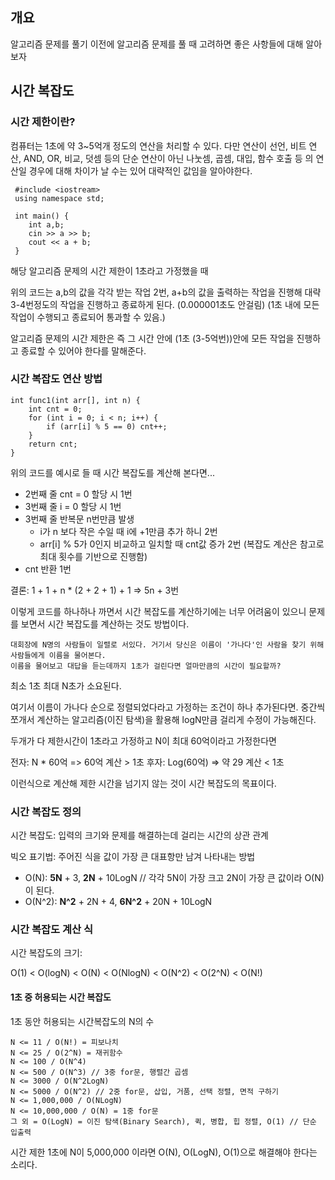 ## 개요

알고리즘 문제를 풀기 이전에 알고리즘 문제를 풀 때 고려하면 좋은 사항들에 대해 알아보자

## 시간 복잡도

### 시간 제한이란?

컴퓨터는 1초에 약 3~5억개 정도의 연산을 처리할 수 있다.
다만 연산이 선언, 비트 연산, AND, OR, 비교, 덧셈 등의 단순 연산이 아닌 나눗셈, 곱셈, 대입, 함수 호출 등 의 연산일 경우에 대해 차이가 날 수는 있어 대략적인 값임을 알아야한다.

```
 #include <iostream>
 using namespace std;

 int main() {
    int a,b;
    cin >> a >> b;
    cout << a + b;
 }
```

해당 알고리즘 문제의 시간 제한이 1초라고 가정했을 때

위의 코드는 a,b의 값을 각각 받는 작업 2번, a+b의 값을 출력하는 작업을 진행해 대략 3-4번정도의 작업을 진행하고 종료하게 된다. (0.000001초도 안걸림)
(1초 내에 모든 작업이 수행되고 종료되어 통과할 수 있음.)

알고리즘 문제의 시간 제한은 즉 그 시간 안에 (1초 (3-5억번))안에 모든 작업을 진행하고 종료할 수 있어야 한다를 말해준다.

### 시간 복잡도 연산 방법

```
int func1(int arr[], int n) {
    int cnt = 0;
    for (int i = 0; i < n; i++) {
        if (arr[i] % 5 == 0) cnt++;
    }
    return cnt;
}
```

위의 코드를 예시로 들 때 시간 복잡도를 계산해 본다면...

- 2번째 줄 cnt = 0 할당 시 1번
- 3번째 줄 i = 0 할당 시 1번
- 3번째 줄 반복문 n번만큼 발생
  - i가 n 보다 작은 수일 때 i에 +1만큼 추가 하니 2번
  - arr[i] % 5가 0인지 비교하고 일치할 때 cnt값 증가 2번 (복잡도 계산은 참고로 최대 횟수를 기반으로 진행함)
- cnt 반환 1번

결론: 1 + 1 + n \* (2 + 2 + 1) + 1 => 5n + 3번

이렇게 코드를 하나하나 까면서 시간 복잡도를 계산하기에는 너무 어려움이 있으니 문제를 보면서 시간 복잡도를 계산하는 것도 방법이다.

```
대회장에 N명의 사람들이 일렬로 서있다. 거기서 당신은 이름이 '가나다'인 사람을 찾기 위해 사람들에게 이름을 물어본다.
이름을 물어보고 대답을 듣는데까지 1초가 걸린다면 얼마만큼의 시간이 필요할까?
```

최소 1초 최대 N초가 소요된다.

여기서 이름이 가나다 순으로 정렬되었다라고 가정하는 조건이 하나 추가된다면.
중간씩 쪼개서 계산하는 알고리즘(이진 탐색)을 활용해 logN만큼 걸리게 수정이 가능해진다.

두개가 다 제한시간이 1초라고 가정하고 N이 최대 60억이라고 가정한다면

전자: N \* 60억 => 60억 계산 > 1초
후자: Log(60억) => 약 29 계산 < 1초

이런식으로 계산해 제한 시간을 넘기지 않는 것이 시간 복잡도의 목표이다.

### 시간 복잡도 정의

시간 복잡도: 입력의 크기와 문제를 해결하는데 걸리는 시간의 상관 관계

빅오 표기법: 주어진 식을 값이 가장 큰 대표항만 남겨 나타내는 방법

- O(N): **5N** + 3, **2N** + 10LogN // 각각 5N이 가장 크고 2N이 가장 큰 값이라 O(N)이 된다.
- O(N^2): **N^2** + 2N + 4, **6N^2** + 20N + 10LogN

### 시간 복잡도 계산 식

시간 복잡도의 크기:

O(1) < O(logN) < O(N) < O(NlogN) < O(N^2) < O(2^N) < O(N!)

#### 1초 중 허용되는 시간 복잡도

1초 동안 허용되는 시간복잡도의 N의 수

```
N <= 11 / O(N!) = 피보나치
N <= 25 / O(2^N) = 재귀함수
N <= 100 / O(N^4)
N <= 500 / O(N^3) // 3중 for문, 행렬간 곱셈
N <= 3000 / O(N^2LogN)
N <= 5000 / O(N^2) // 2중 for문, 삽입, 거품, 선택 정렬, 면적 구하기
N <= 1,000,000 / O(NLogN)
N <= 10,000,000 / O(N) = 1중 for문
그 외 = O(LogN) = 이진 탐색(Binary Search), 퀵, 병합, 힙 정렬, O(1) // 단순 입출력
```

시간 제한 1초에 N이 5,000,000 이라면 O(N), O(LogN), O(1)으로 해결해야 한다는 소리다.
